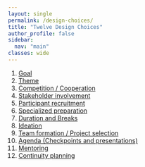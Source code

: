 ```yaml
---
layout: single
permalink: /design-choices/
title: "Twelve Design Choices"
author_profile: false
sidebar:
  nav: "main"
classes: wide
---
```

<style>
  p {text-align:justify;}
</style>
<p>

<ol>
  <li><a href="{{ relative_url }}/hackathon-planning-kit/design-choices">Goal</a></li>
  <li><a href="{{ relative_url }}/hackathon-planning-kit/design-choices">Theme</a></li>
  <li><a href="{{ relative_url }}/hackathon-planning-kit/competition-cooperation">Competition / Cooperation</a></li>
  <li><a href="{{ relative_url }}/hackathon-planning-kit/design-choices">Stakeholder involvement</a></li>
  <li><a href="{{ relative_url }}/hackathon-planning-kit/design-choices">Participant recruitment</a></li>
  <li><a href="{{ relative_url }}/hackathon-planning-kit/design-choices">Specialized preparation</a></li>
  <li><a href="{{ relative_url }}/hackathon-planning-kit/design-choices">Duration and Breaks</a></li>
  <li><a href="{{ relative_url }}/hackathon-planning-kit/design-choices">Ideation</a></li>
  <li><a href="{{ relative_url }}/hackathon-planning-kit/team-formation-project-selection">Team formation / Project selection</a></li>
  <li><a href="{{ relative_url }}/hackathon-planning-kit/design-choices">Agenda (Checkpoints and presentations)</a></li>
  <li><a href="{{ relative_url }}/hackathon-planning-kit/design-choices">Mentoring</a></li>
  <li><a href="{{ relative_url }}/hackathon-planning-kit/design-choices">Continuity planning</a></li>
</ol>
</p>
